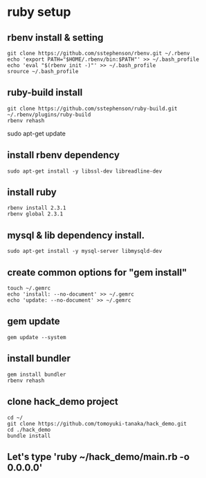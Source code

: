 # ruby setup
## rbenv install & setting
```
git clone https://github.com/sstephenson/rbenv.git ~/.rbenv
echo 'export PATH="$HOME/.rbenv/bin:$PATH"' >> ~/.bash_profile
echo 'eval "$(rbenv init -)"' >> ~/.bash_profile
srource ~/.bash_profile
```

## ruby-build install
```
git clone https://github.com/sstephenson/ruby-build.git ~/.rbenv/plugins/ruby-build
rbenv rehash
```

sudo apt-get update

## install rbenv dependency
`sudo apt-get install -y libssl-dev libreadline-dev`

## install ruby
```
rbenv install 2.3.1
rbenv global 2.3.1
```

## mysql & lib dependency install.
`sudo apt-get install -y mysql-server libmysqld-dev`

## create common options for "gem install"
```
touch ~/.gemrc
echo 'install: --no-document' >> ~/.gemrc
echo 'update: --no-document' >> ~/.gemrc
```

## gem update
`gem update --system`

## install bundler
```
gem install bundler
rbenv rehash
```

## clone hack_demo project
```
cd ~/
git clone https://github.com/tomoyuki-tanaka/hack_demo.git
cd ./hack_demo
bundle install
```

## Let's type 'ruby ~/hack_demo/main.rb -o 0.0.0.0'
